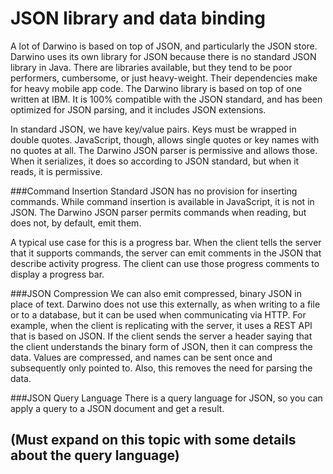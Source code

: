 # JSON library and data binding
A lot of Darwino is based on top of JSON, and particularly the JSON store. Darwino uses its own library for JSON because there is no standard JSON library in Java. There are libraries available, but they tend to be poor performers,  cumbersome, or just heavy-weight. Their dependencies make for heavy mobile app code. The Darwino library is based on top of one written at IBM. It is 100% compatible with the JSON standard, and has been optimized for JSON parsing, and it includes JSON extensions. 

 In standard JSON, we have key/value pairs. Keys must be wrapped in double quotes. JavaScript, though, allows single quotes or key names with no quotes at all. The Darwino JSON parser is permissive and allows those. When it serializes, it does so according to JSON standard, but when it reads, it is permissive.
 
###Command Insertion
Standard JSON has no provision for inserting commands. While command insertion is available in JavaScript, it is not in JSON. The Darwino JSON parser permits commands when reading, but does not, by default, emit them.
 
A typical use case for this is a progress bar. When the client tells the server that it supports commands, the server can emit comments in the JSON that describe activity progress. The client can use those progress comments to display a progress bar.
 
###JSON Compression
We can also emit compressed, binary JSON in place of text. Darwino does not use this externally, as when writing to a file or to a database, but it can be used when communicating via HTTP. For example, when the client is replicating with the server, it uses a REST API that is based on JSON. If the client sends the server a header saying that the client understands the binary form of JSON, then it can compress the data. Values are compressed, and names can be sent once and subsequently only pointed to. Also, this removes the need for parsing the data.
 
 ###JSON Query Language
 There is a query language for JSON, so you can apply a query to a JSON document and get a result.
 
## (Must expand on this topic with some details about the query language)
